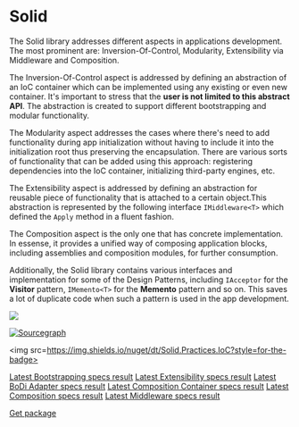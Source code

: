 # Solid

The Solid library addresses different aspects in applications development.
The most prominent are: Inversion-Of-Control, Modularity, Extensibility via Middleware and Composition.

The Inversion-Of-Control aspect is addressed by defining an abstraction of an IoC container which can be implemented using any existing or even new container. It's important to stress that the **user is not limited to this abstract API**. The abstraction is created to support different bootstrapping and modular functionality. 

The Modularity aspect addresses the cases where there's need to add functionality during app initialization without having to include it into the initialization root thus preserving the encapsulation. There are various sorts of functionality that can be added using this approach: registering dependencies into the IoC container, initializing third-party engines, etc.

The Extensibility aspect is addressed by defining an abstraction for reusable piece of functionality that is attached to a certain object.This abstraction is represented by the following interface ```IMiddleware<T>``` which defined the ```Apply``` method in a fluent fashion.

The Composition aspect is the only one that has concrete implementation. In essense, it provides a unified way of composing application blocks, including assemblies and composition modules, for further consumption.

Additionally, the Solid library contains various interfaces and implementation for some of the Design Patterns, including ```IAcceptor``` for the **Visitor** pattern, ```IMemento<T>``` for the **Memento** pattern and so on. This saves a lot of duplicate code when such a pattern is used in the app development.

<img src=https://ci.appveyor.com/api/projects/status/github/godrose/solid>

[![Sourcegraph](https://sourcegraph.com/github.com/godrose/Solid/-/badge.svg)](https://sourcegraph.com/github.com/godrose/Solid?badge)

<img src=https://img.shields.io/nuget/dt/Solid.Practices.IoC?style=for-the-badge>

[Latest Bootstrapping specs result](https://ci.appveyor.com/api/projects/godrose/Solid/artifacts/src/Solid.Bootstrapping.Specs/bin/Release/LivingDoc.html)
[Latest Extensibility specs result](https://ci.appveyor.com/api/projects/godrose/Solid/artifacts/src/Solid.Extensibility.Specs/bin/Release/LivingDoc.html)
[Latest BoDi Adapter specs result](https://ci.appveyor.com/api/projects/godrose/Solid/artifacts/src/Solid.IoC.Adapters.BoDi.Specs/bin/Release/LivingDoc.html)
[Latest Composition Container specs result](https://ci.appveyor.com/api/projects/godrose/Solid/artifacts/src/Solid.Practices.Composition.Container.Specs/bin/Release/LivingDoc.html)
[Latest Composition specs result](https://ci.appveyor.com/api/projects/godrose/Solid/artifacts/src/Solid.Practices.Composition.Specs/bin/Release/LivingDoc.html)
[Latest Middleware specs result](https://ci.appveyor.com/api/projects/godrose/Solid/artifacts/src/Solid.Practices.Middleware.Specs/bin/Release/LivingDoc.html)

[Get package](https://www.nuget.org/packages/LogoFX.Client.Mvvm.Model/)
